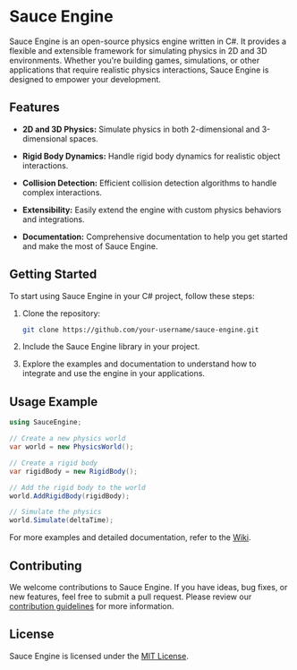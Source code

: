 # Sauce Engine

Sauce Engine is an open-source physics engine written in C#. It provides a flexible and extensible framework for simulating physics in 2D and 3D environments. Whether you're building games, simulations, or other applications that require realistic physics interactions, Sauce Engine is designed to empower your development.

## Features

- **2D and 3D Physics:** Simulate physics in both 2-dimensional and 3-dimensional spaces.
  
- **Rigid Body Dynamics:** Handle rigid body dynamics for realistic object interactions.

- **Collision Detection:** Efficient collision detection algorithms to handle complex interactions.

- **Extensibility:** Easily extend the engine with custom physics behaviors and integrations.

- **Documentation:** Comprehensive documentation to help you get started and make the most of Sauce Engine.

## Getting Started

To start using Sauce Engine in your C# project, follow these steps:

1. Clone the repository:
   ```bash
   git clone https://github.com/your-username/sauce-engine.git
   ```

2. Include the Sauce Engine library in your project.

3. Explore the examples and documentation to understand how to integrate and use the engine in your applications.

## Usage Example

```csharp
using SauceEngine;

// Create a new physics world
var world = new PhysicsWorld();

// Create a rigid body
var rigidBody = new RigidBody();

// Add the rigid body to the world
world.AddRigidBody(rigidBody);

// Simulate the physics
world.Simulate(deltaTime);
```

For more examples and detailed documentation, refer to the [Wiki](https://github.com/your-username/sauce-engine/wiki).

## Contributing

We welcome contributions to Sauce Engine. If you have ideas, bug fixes, or new features, feel free to submit a pull request. Please review our [contribution guidelines](CONTRIBUTING.md) for more information.

## License

Sauce Engine is licensed under the [MIT License](LICENSE).
